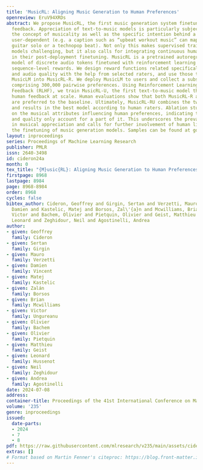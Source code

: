 ```yaml
---
title: 'MusicRL: Aligning Music Generation to Human Preferences'
openreview: EruV94XRDs
abstract: We propose MusicRL, the first music generation system finetuned from human
  feedback. Appreciation of text-to-music models is particularly subjective since
  the concept of musicality as well as the specific intention behind a caption are
  user-dependent (e.g. a caption such as “upbeat workout music” can map to a retro
  guitar solo or a technopop beat). Not only this makes supervised training of such
  models challenging, but it also calls for integrating continuous human feedback
  in their post-deployment finetuning. MusicRL is a pretrained autoregressive MusicLM
  model of discrete audio tokens finetuned with reinforcement learning to maximize
  sequence-level rewards. We design reward functions related specifically to text-adherence
  and audio quality with the help from selected raters, and use those to finetune
  MusicLM into MusicRL-R. We deploy MusicLM to users and collect a substantial dataset
  comprising 300,000 pairwise preferences. Using Reinforcement Learning from Human
  Feedback (RLHF), we train MusicRL-U, the first text-to-music model that incorporates
  human feedback at scale. Human evaluations show that both MusicRL-R and MusicRL-U
  are preferred to the baseline. Ultimately, MusicRL-RU combines the two approaches
  and results in the best model according to human raters. Ablation studies shed light
  on the musical attributes influencing human preferences, indicating that text adherence
  and quality only account for a part of it. This underscores the prevalence of subjectivity
  in musical appreciation and calls for further involvement of human listeners in
  the finetuning of music generation models. Samples can be found at google-research.github.io/seanet/musiclm/rlhf/.
layout: inproceedings
series: Proceedings of Machine Learning Research
publisher: PMLR
issn: 2640-3498
id: cideron24a
month: 0
tex_title: "{M}usic{RL}: Aligning Music Generation to Human Preferences"
firstpage: 8968
lastpage: 8984
page: 8968-8984
order: 8968
cycles: false
bibtex_author: Cideron, Geoffrey and Girgin, Sertan and Verzetti, Mauro and Vincent,
  Damien and Kastelic, Matej and Borsos, Zal\'{a}n and Mcwilliams, Brian and Ungureanu,
  Victor and Bachem, Olivier and Pietquin, Olivier and Geist, Matthieu and Hussenot,
  Leonard and Zeghidour, Neil and Agostinelli, Andrea
author:
- given: Geoffrey
  family: Cideron
- given: Sertan
  family: Girgin
- given: Mauro
  family: Verzetti
- given: Damien
  family: Vincent
- given: Matej
  family: Kastelic
- given: Zalán
  family: Borsos
- given: Brian
  family: Mcwilliams
- given: Victor
  family: Ungureanu
- given: Olivier
  family: Bachem
- given: Olivier
  family: Pietquin
- given: Matthieu
  family: Geist
- given: Leonard
  family: Hussenot
- given: Neil
  family: Zeghidour
- given: Andrea
  family: Agostinelli
date: 2024-07-08
address:
container-title: Proceedings of the 41st International Conference on Machine Learning
volume: '235'
genre: inproceedings
issued:
  date-parts:
  - 2024
  - 7
  - 8
pdf: https://raw.githubusercontent.com/mlresearch/v235/main/assets/cideron24a/cideron24a.pdf
extras: []
# Format based on Martin Fenner's citeproc: https://blog.front-matter.io/posts/citeproc-yaml-for-bibliographies/
---
```

